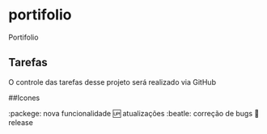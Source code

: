# portifolio
Portifolio

## Tarefas 

O controle das tarefas desse projeto será realizado via GitHub

##Icones

:packege: nova funcionalidade
:up: atualizações
:beatle: correção de bugs
:checkered_flag: release